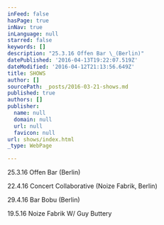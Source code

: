 ```yaml
---
inFeed: false
hasPage: true
inNav: true
inLanguage: null
starred: false
keywords: []
description: "25.3.16 Offen Bar \_(Berlin)"
datePublished: '2016-04-13T19:22:07.519Z'
dateModified: '2016-04-12T21:13:56.649Z'
title: SHOWS
author: []
sourcePath: _posts/2016-03-21-shows.md
published: true
authors: []
publisher:
  name: null
  domain: null
  url: null
  favicon: null
url: shows/index.html
_type: WebPage

---
```

25.3.16 Offen Bar  (Berlin)

22.4.16 Concert Collaborative (Noize Fabrik, Berlin)

29.4.16 Bar Bobu (Berlin)

19.5.16 Noize Fabrik W/ Guy Buttery